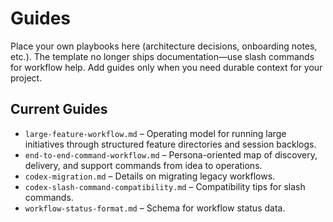 # Guides

Place your own playbooks here (architecture decisions, onboarding notes, etc.). The template no longer ships documentation—use slash commands for workflow help. Add guides only when you need durable context for your project.

## Current Guides

- `large-feature-workflow.md` – Operating model for running large initiatives through structured feature directories and session backlogs.
- `end-to-end-command-workflow.md` – Persona-oriented map of discovery, delivery, and support commands from idea to operations.
- `codex-migration.md` – Details on migrating legacy workflows.
- `codex-slash-command-compatibility.md` – Compatibility tips for slash commands.
- `workflow-status-format.md` – Schema for workflow status data.
